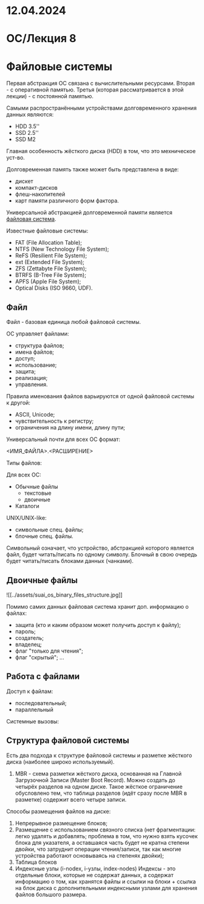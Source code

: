 # 12.04.2024

# ОС/Лекция 8

# Файловые системы

Первая абстракция ОС связана с вычислительными ресурсами. Вторая - с оперативной памятью. Третья (которая рассматривается в этой лекции) - с постоянной памятью.

Самыми распространёнными устройствами долговременного хранения данных являются:
- HDD 3.5''
- SSD 2.5''
- SSD M2

Главная особенность жёсткого диска (HDD) в том, что это мехническое уст-во.

Долговременная память также может быть представлена в виде:
- дискет
- компакт-дисков
- флеш-накопителей
- карт памяти различного форм фактора.

Универсальной абстракцией долговременной памяти является <u>файловая система</u>.

Известные файловые системы:
- FAT (File Allocation Table);
- NTFS (New Technology File System);
- ReFS (Resilient File System);
- ext (Extended File System);
- ZFS (Zettabyte File System);
- BTRFS (B-Tree File System);
- APFS (Apple File System);
- Optical Disks (ISO 9660, UDF).

## Файл

Файл - базовая единица любой файловой системы.

ОС управляет файлами:
- структура файлов;
- имена файлов;
- доступ;
- использование;
- защита;
- реализация;
- управления.

Правила именования файлов варьируются от одной файловой системы к другой:
- ASCII, Unicode;
- чувствительность к регистру;
- ограничения на длину имени, длину пути;

Универсальный почти для всех ОС формат:

<ИМЯ_ФАЙЛА>.<РАСШИРЕНИЕ>

Типы файлов:

Для всех ОС:
- Обычные файлы
	- текстовые
	- двоичные
- Каталоги

UNIX/UNIX-like:
- символьные спец. файлы;
- блочные спец. файлы.

Символьный означает, что устройство, абстракцией которого является файл, будет читать/писать по одному символу. Блочный в свою очередь будет читать/писать блоками данных (чанками).

## Двоичные файлы

![[../assets/suai_os_binary_files_structure.jpg]]

Помимо самих данных файловая система хранит доп. информацию о файлах:
- защита (кто и каким образом может получить доступ к файлу);
- пароль;
- создатель;
- владелец;
- флаг "только для чтения";
- флаг "скрытый";
...

## Работа с файлами

Доступ к файлам:
- последовательный;
- параллельный

Системные вызовы:

## Структура файловой системы

Есть два подхода к структуре файловой системы и разметке жёсткого диска (наиболее широко используемый).

1. MBR - схема разметки жёсткого диска, основанная на Главной Загрузочной Записи (Master Boot Record). Можно создать до четырёх разделов на одном диске. Такое жёсткое ограничение обусловлено тем, что таблица разделов (идёт сразу после MBR в разметке) содержит всего четыре записи.

Способы размещения файлов на диске:

1. Непрерывное размещение блоков;
2. Размещение с использованием связного списка (нет фрагментации: легко удалять и добавлять; проблема в том, что нужно взять кусочек блока для указателя, а оставшаяся часть будет не кратна степени двойки, что затруднит операции чтения/записи, так как многие устройства работают основываясь на степенях двойки);
3. Таблица блоков
4. Индексные узлы (i-nodex, i-узлы, index-nodes) Индексы - это отдельные блоки, которые не содержат данных, а содержат информацию о том, как хранятся файлы и ссылки на блоки + ссылка на блок диска с дополнительными индексными узлами для хранения файлов большого размера.




